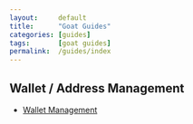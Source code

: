 ```yaml
---
layout:     default
title:      "Goat Guides"
categories: [guides]
tags:       [goat guides]
permalink:  /guides/index
---
```


## Wallet / Address Management

* [Wallet Management](/guides/wallet-management)